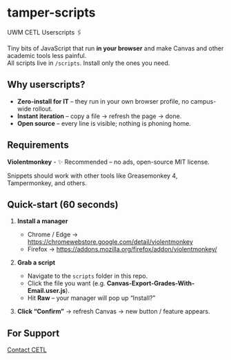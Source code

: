 # tamper-scripts
UWM CETL Userscripts 🖇️

Tiny bits of JavaScript that run **in your browser** and make Canvas and other academic tools less painful.  
All scripts live in `/scripts`. Install only the ones you need.

## Why userscripts?
* **Zero-install for IT** – they run in your own browser profile, no campus-wide rollout.
* **Instant iteration** – copy a file → refresh the page → done.
* **Open source** – every line is visible; nothing is phoning home.

## Requirements

**Violentmonkey** - ✨ Recommended – no ads, open-source MIT license.

Snippets should work with other tools like Greasemonkey 4, Tampermonkey, and others.

## Quick-start (60 seconds)

1. **Install a manager**  
   * Chrome / Edge → <https://chromewebstore.google.com/detail/violentmonkey>  
   * Firefox          → <https://addons.mozilla.org/firefox/addon/violentmonkey/>

2. **Grab a script**  
   * Navigate to the `scripts` folder in this repo.  
   * Click the file you want (e.g. **Canvas-Export-Grades-With-Email.user.js**).  
   * Hit **Raw** – your manager will pop up “Install?”

3. **Click “Confirm”** → refresh Canvas → new button / feature appears.

## For Support
[Contact CETL]()
